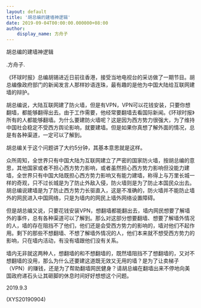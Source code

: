 ```yaml
---
layout: default
title: '胡总编的建墙神逻辑'
date: 2019-09-04T00:00:00.000000+08:00
author:
    display_name: 方舟子
---
```


胡总编的建墙神逻辑

.方舟子.

《环球时报》总编胡锡进近日前往香港，接受当地电视台的采访做了一期节目。胡总编像政府部门的新闻发言人那样妙语连珠，最有趣的是他为中国大陆给互联网建墙的辩护。

胡总编说，大陆互联网建了防火墙，但是有VPN，VPN可以花钱安装，只要你想翻墙，都能够翻得出去。由于工作需要，他经常要翻墙去看国际新闻。《环球时报》所有的人都能够翻墙。为什么要建防火墙呢？这是因为西方势力很强大，为了维持中国社会稳定不受西方舆论影响，就要建墙。但是如果你真想了解外面的情况，总是有各种渠道，一定可以了解到。

胡总编关于这个问题讲了大约5分钟，其基本意思就是这样。

众所周知，全世界只有中国大陆为互联网建立了严密的国家防火墙，按胡总编的意思，其他国家或者不担心西方势力影响，或者虽然担心西方势力影响但没能力建墙，全世界只有中国大陆既担心西方势力影响又有能力建墙，称得上与万里长城一样的奇观，只不过长城是为了防止外敌入侵，防火墙则是为了防止本国民众出去。胡总编说建墙是为了防止西方势力长驱直入，这是不准确的，防火墙并不能防止墙外的网民进入中国网络，只是为墙内的网民上墙外网络设置障碍。

但是胡总编又说，只要花钱安装VPN，想翻墙都能翻出去，墙内网民想要了解墙外的事件，总有各种渠道可以了解到。那么对这部分想要翻墙、想要了解墙外情况的人，墙的存在阻挡不了他们，他们还是会受西方势力的影响的，墙对他们不起作用。剩下的那些不想翻墙、不想了解墙外情况的人，他们本来就不想受西方势力的影响，只在墙内活动，有没有墙跟他们没有关系。

墙内无非就这两种人，想翻墙的和不想翻墙的，既然墙阻挡不了想翻墙的，又对不想翻墙的没用，那么为什么还要建这道既无效又无用的墙？是为了让卖梯子（VPN）的赚钱，还是为了帮助翻墙网民健身？请胡总编在翻墙出来不停地向美国政府递石头让其砸脚的休息时间好好想想这个问题。

2019.9.3

(XYS20190904)

